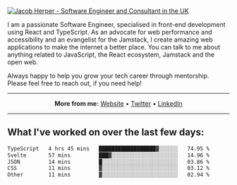 [![Jacob Herper - Software Engineer and Consultant in the UK](https://res.cloudinary.com/jacobherper/image/upload/v1641506277/gh-image.png)](https://jacobherper.com/)

I am a passionate Software Engineer, specialised in front-end development using React and TypeScript. As an advocate for web performance and accessibility and an evangelist for the Jamstack, I create amazing web applications to make the internet a better place. You can talk to me about anything related to JavaScript, the React ecosystem, Jamstack and the open web.

Always happy to help you grow your tech career through mentorship. Please feel free to reach out, if you need help!

---

<p align="center">
  <strong>More from me:</strong> 
  <a href="https://jacobherper.com/">Website</a> •
  <a href="https://twitter.com/intent/follow?screen_name=jakeherp&tw_p=followbutton">Twitter</a> •
  <a href="https://www.linkedin.com/in/jacobherper/">LinkedIn</a>
</p>

---

## What I've worked on over the last few days:

<!--START_SECTION:waka-->

```txt
TypeScript   4 hrs 45 mins   ██████████████████▓░░░░░░   74.95 %
Svelte       57 mins         ███▓░░░░░░░░░░░░░░░░░░░░░   14.96 %
JSON         14 mins         █░░░░░░░░░░░░░░░░░░░░░░░░   03.86 %
CSS          11 mins         ▓░░░░░░░░░░░░░░░░░░░░░░░░   03.12 %
Other        11 mins         ▓░░░░░░░░░░░░░░░░░░░░░░░░   02.94 %
```

<!--END_SECTION:waka-->
